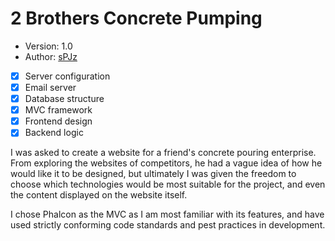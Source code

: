 # 2 Brothers Concrete Pumping
* Version: 1.0
* Author: [sPJz](papaverjosepherum@gmail.com)

- [x] Server configuration
- [x] Email server
- [x] Database structure
- [x] MVC framework
- [x] Frontend design
- [x] Backend logic

I was asked to create a website for a friend's concrete pouring enterprise. From exploring the websites of competitors, he had a vague idea of how he would like it to be designed, but ultimately I was given the freedom to choose which technologies would be most suitable for the project, and even the content displayed on the website itself.

I chose Phalcon as the MVC as I am most familiar with its features, and have used strictly conforming code standards and pest practices in development.
